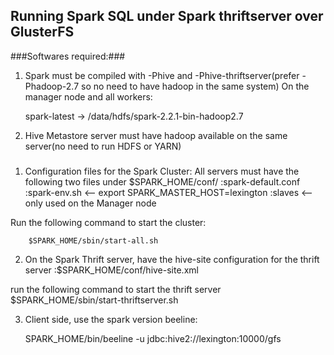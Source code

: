 ## Running Spark SQL under Spark thriftserver over GlusterFS ##

###Softwares required:###
1. Spark must be compiled with -Phive and -Phive-thriftserver(prefer -Phadoop-2.7 so no 
   need to have hadoop in the same system) On the manager node and all workers:

   spark-latest -> /data/hdfs/spark-2.2.1-bin-hadoop2.7 
   
2. Hive Metastore server must have hadoop available on the same server(no need to run HDFS or YARN)


###
1. Configuration files for the Spark Cluster:
All servers must have the following two files under $SPARK_HOME/conf/
:spark-default.conf
:spark-env.sh            <-- export SPARK_MASTER_HOST=lexington
:slaves                  <-- only used on the Manager node

Run the following command to start the cluster:
```
    $SPARK_HOME/sbin/start-all.sh
```
2. On the Spark Thrift server, have the hive-site configuration for the thrift server
:$SPARK_HOME/conf/hive-site.xml     

run the following command to start the thrift server
    $SPARK_HOME/sbin/start-thriftserver.sh

3. Client side, use the spark version beeline: 

    SPARK_HOME/bin/beeline -u jdbc:hive2://lexington:10000/gfs

